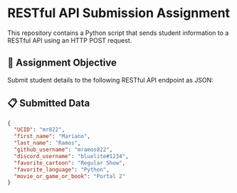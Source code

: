 # RESTful API Submission Assignment

This repository contains a Python script that sends student information to a RESTful API using an HTTP POST request.

## 📌 Assignment Objective

Submit student details to the following RESTful API endpoint as JSON:


## 📋 Submitted Data

```json
{
  "UCID": "mr822",
  "first_name": "Mariano",
  "last_name": "Ramos",
  "github_username": "mramos822",
  "discord_username": "bluelite#1234",
  "favorite_cartoon": "Regular Show",
  "favorite_language": "Python",
  "movie_or_game_or_book": "Portal 2"
}
